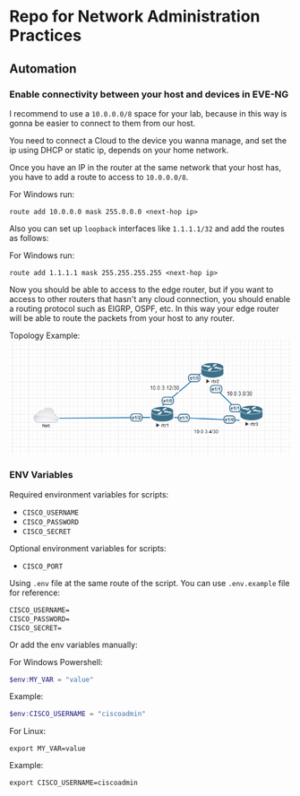 # Repo for Network Administration Practices

## Automation

### Enable connectivity between your host and devices in EVE-NG

I recommend to use a `10.0.0.0/8` space for your lab, because in this way is gonna be easier to connect to them from our host.

You need to connect a Cloud to the device you wanna manage, and set the ip using DHCP or static ip, depends on your home network.

Once you have an IP in the router at the same network that your host has, you have to add a route to access to `10.0.0.0/8`.

For Windows run:
```
route add 10.0.0.0 mask 255.0.0.0 <next-hop ip>
```

Also you can set up `loopback` interfaces like `1.1.1.1/32` and add the routes as follows:

For Windows run:
```
route add 1.1.1.1 mask 255.255.255.255 <next-hop ip>
```

Now you should be able to access to the edge router, but if you want to access to other routers that hasn't any cloud connection, you should enable a routing protocol such as EIGRP, OSPF, etc. In this way your edge router will be able to route the packets from your host to any router.

Topology Example:
![alt text](attachments/topology-example.png)

### ENV Variables

Required environment variables for scripts:
- `CISCO_USERNAME`
- `CISCO_PASSWORD`
- `CISCO_SECRET`

Optional environment variables for scripts:
- `CISCO_PORT`

Using `.env` file at the same route of the script. You can use `.env.example` file for reference:
```
CISCO_USERNAME=
CISCO_PASSWORD=
CISCO_SECRET=
```

Or add the env variables manually:

For Windows Powershell:
```ps1
$env:MY_VAR = "value"
```

Example:
```ps1
$env:CISCO_USERNAME = "ciscoadmin"
```

For Linux:
```shell
export MY_VAR=value
```

Example:
```shell
export CISCO_USERNAME=ciscoadmin
```
